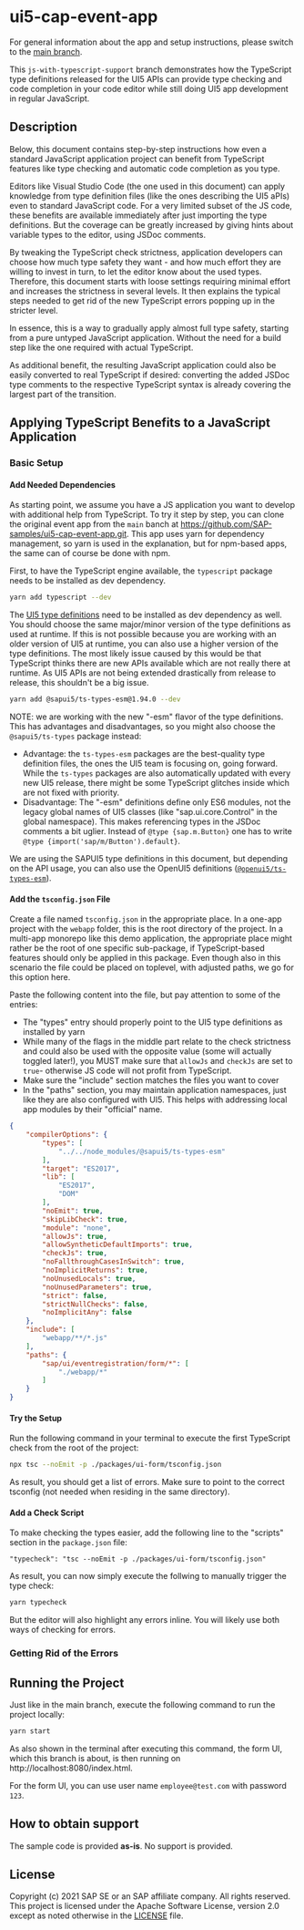 # ui5-cap-event-app

For general information about the app and setup instructions, please switch to the [main branch](../../tree/main).

This `js-with-typescript-support` branch demonstrates how the TypeScript type definitions released for the UI5 APIs can provide type checking and code completion in your code editor while still doing UI5 app development in regular JavaScript.

## Description

Below, this document contains step-by-step instructions how even a standard JavaScript application project can benefit from TypeScript features like type checking and automatic code completion as you type.

Editors like Visual Studio Code (the one used in this document) can apply knowledge from type definition files (like the ones describing the UI5 aPIs) even to standard JavaScript code. For a very limited subset of the JS code, these benefits are available immediately after just importing the type definitions. But the coverage can be greatly increased by giving hints about variable types to the editor, using JSDoc comments.

By tweaking the TypeScript check strictness, application developers can choose how much type safety they want - and how much effort they are willing to invest in turn, to let the editor know about the used types. Therefore, this document starts with loose settings requiring minimal effort and increases the strictness in several levels. It then explains the typical steps needed to get rid of the new TypeScript errors popping up in the stricter level.

In essence, this is a way to gradually apply almost full type safety, starting from a pure untyped JavaScript application. Without the need for a build step like the one required with actual TypeScript.

As additional benefit, the resulting JavaScript application could also be easily converted to real TypeScript if desired: converting the added JSDoc type comments to the respective TypeScript syntax is already covering the largest part of the transition.


## Applying TypeScript Benefits to a JavaScript Application

### Basic Setup

#### Add Needed Dependencies

As starting point, we assume you have a JS application you want to develop with additional help from TypeScript. To try it step by step, you can clone the original event app from the `main` banch at https://github.com/SAP-samples/ui5-cap-event-app.git. This app uses yarn for dependency management, so yarn is used in the explanation, but for npm-based apps, the same can of course be done with npm.

First, to have the TypeScript engine available, the `typescript` package needs to be installed as dev dependency.

```sh
yarn add typescript --dev
```

The [UI5 type definitions](https://www.npmjs.com/package/@sapui5/ts-types-esm) need to be installed as dev dependency as well. You should choose the same major/minor version of the type definitions as used at runtime. If this is not possible because you are working with an older version of UI5 at runtime, you can also use a higher version of the type definitions. The most likely issue caused by this would be that TypeScript thinks there are new APIs available which are not really there at runtime. As UI5 APIs are not being extended drastically from release to release, this shouldn't be a big issue.

```sh
yarn add @sapui5/ts-types-esm@1.94.0 --dev
```

NOTE: we are working with the new "-esm" flavor of the type definitions. This has advantages and disadvantages, so you might also choose the `@sapui5/ts-types` package instead:
 * Advantage: the `ts-types-esm` packages are the best-quality type definition files, the ones the UI5 team is focusing on, going forward. While the `ts-types` packages are also automatically updated with every new UI5 release, there might be some TypeScript glitches inside which are not fixed with priority.
 * Disadvantage: The "-esm" definitions define only ES6 modules, not the legacy global names of UI5 classes (like "sap.ui.core.Control" in the global namespace). This makes referencing types in the JSDoc comments a bit uglier. Instead of `@type {sap.m.Button}` one has to write `@type {import('sap/m/Button').default}`.

We are using the SAPUI5 type definitions in this document, but depending on the API usage, you can also use the OpenUI5 definitions ([`@openui5/ts-types-esm`](https://www.npmjs.com/package/@openui5/ts-types-esm)).


#### Add the `tsconfig.json` File

Create a file named `tsconfig.json` in the appropriate place. In a one-app project with the `webapp` folder, this is the root directory of the project. In a multi-app monorepo like this demo application, the appropriate place might rather be the root of one specific sub-package, if TypeScript-based features should only be applied in this package. Even though also in this scenario the file could be placed on toplevel, with adjusted paths, we go for this option here.

Paste the following content into the file, but pay attention to some of the entries:
* The "types" entry should properly point to the UI5 type definitions as installed by yarn
* While many of the flags in the middle part relate to the check strictness and could also be used with the opposite value (some will actually toggled later!), you MUST make sure that `allowJs` and `checkJs` are set to `true`- otherwise JS code will not profit from TypeScript.
* Make sure the "include" section matches the files you want to cover
* In the "paths" section, you may maintain application namespaces, just like they are also configured with UI5. This helps with addressing local app modules by their "official" name.

```json
{
	"compilerOptions": {
		"types": [
			"../../node_modules/@sapui5/ts-types-esm"
		],
		"target": "ES2017",
		"lib": [
			"ES2017",
			"DOM"
		],
		"noEmit": true,
		"skipLibCheck": true,
		"module": "none",
		"allowJs": true,
		"allowSyntheticDefaultImports": true,
		"checkJs": true,
		"noFallthroughCasesInSwitch": true,
		"noImplicitReturns": true,
		"noUnusedLocals": true,
		"noUnusedParameters": true,
		"strict": false,
		"strictNullChecks": false,
		"noImplicitAny": false
	},
	"include": [
		"webapp/**/*.js"
	],
	"paths": {
		"sap/ui/eventregistration/form/*": [
			"./webapp/*"
		]
	}
}
```

#### Try the Setup

Run the following command in your terminal to execute the first TypeScript check from the root of the project:

```sh
npx tsc --noEmit -p ./packages/ui-form/tsconfig.json
```

As result, you should get a list of errors. Make sure to point to the correct tsconfig (not needed when residing in the same directory).


#### Add a Check Script

To make checking the types easier, add the following line to the "scripts" section in the `package.json` file:

```
"typecheck": "tsc --noEmit -p ./packages/ui-form/tsconfig.json"
```

As result, you can now simply execute the follwing to manually trigger the type check:

```sh
yarn typecheck
```

But the editor will also highlight any errors inline. You will likely use both ways of checking for errors.


### Getting Rid of the Errors







## Running the Project

Just like in the main branch, execute the following command to run the project locally:

```sh
yarn start
```

As also shown in the terminal after executing this command, the form UI, which this branch is about, is then running on http://localhost:8080/index.html.

For the form UI, you can use user name `employee@test.com` with password `123`.


## How to obtain support

The sample code is provided **as-is**. No support is provided.


## License

Copyright (c) 2021 SAP SE or an SAP affiliate company. All rights reserved.
This project is licensed under the Apache Software License, version 2.0 except as noted otherwise in the [LICENSE](LICENSE) file.
